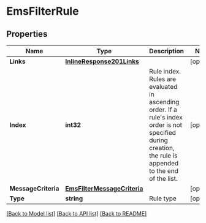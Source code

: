 # EmsFilterRule

## Properties

Name | Type | Description | Notes
------------ | ------------- | ------------- | -------------
**Links** | [**InlineResponse201Links**](inline_response_201__links.md) |  | [optional] 
**Index** | **int32** | Rule index. Rules are evaluated in ascending order. If a rule&#39;s index order is not specified during creation, the rule is appended to the end of the list. | [optional] 
**MessageCriteria** | [**EmsFilterMessageCriteria**](ems_filter_message_criteria.md) |  | [optional] 
**Type** | **string** | Rule type | [optional] 

[[Back to Model list]](../README.md#documentation-for-models) [[Back to API list]](../README.md#documentation-for-api-endpoints) [[Back to README]](../README.md)


